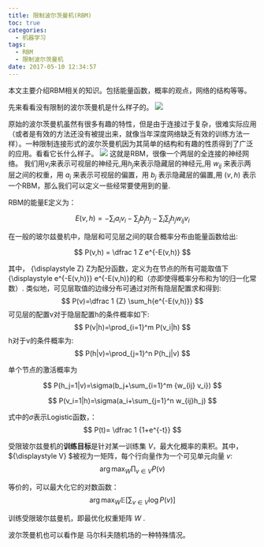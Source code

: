 ```yaml
---
title: 限制波尔茨曼机(RBM)
toc: true
categories:
  - 机器学习
tags:
  - RBM
  - 限制波尔茨曼机
date: 2017-05-10 12:34:57
---
```

本文主要介绍RBM相关的知识。包括能量函数，概率的观点，网络的结构等等。
<!--more-->
先来看看没有限制的波尔茨曼机是什么样子的。
![](2017-05-10_123815.png)

原始的波尔茨曼机虽然有很多有趣的特性，但是由于连接过于复杂，很难实际应用（或者是有效的方法还没有被提出来，就像当年深度网络缺乏有效的训练方法一样）。一种限制连接形式的波尔茨曼机因为其简单的结构和有趣的性质得到了广泛的应用。看看它长什么样子。
![](2017-05-10_123931.png)
这就是RBM，很像一个两层的全连接的神经网络。
我们用$v_i$来表示可视层的神经元,用$h_j$来表示隐藏层的神经元,用 $w_{ij}$ 来表示两层之间的权重，用 $a_i$ 来表示可视层的偏置，用 $b_j$ 表示隐藏层的偏置,用 $(v,h)$ 表示一个RBM，那么我们可以定义一些经常要使用到的量.

RBM的能量E定义为：

$$
E(v,h)=-\sum_i{a_i v_i}-\sum_j{b_j h_j}-\sum_i\sum_j{h_j w_{ij} v_i}
$$

在一般的玻尔兹曼机中，隐层和可见层之间的联合概率分布由能量函数给出:

$$
P(v,h) = \dfrac 1 Z e^{-E(v,h)}
$$

其中， {\displaystyle Z} Z为配分函数，定义为在节点的所有可能取值下 {\displaystyle e^{-E(v,h)}} e^{-E(v,h)}的和（亦即使得概率分布和为1的归一化常数）.
类似地，可见层取值的边缘分布可通过对所有隐层配置求和得到:
$$
P(v)=\dfrac 1 {Z} \sum_h{e^{-E(v,h)}}
$$
可见层的配置v对于隐层配置h的条件概率如下:
$$
P(v|h)=\prod_{i=1}^m P(v_i|h)
$$
h对于v的条件概率为:
$$
P(h|v)=\prod_{j=1}^n P(h_j|v)
$$

单个节点的激活概率为

$$
P(h_j=1|v)=\sigma(b_j+\sum_{i=1}^m {w_{ij} v_i})
$$

$$
P(v_i=1|h)=\sigma(a_i+\sum_{j=1}^n w_{ij}h_j)
$$

式中的$\sigma$表示Logistic函数，：
$$
P(t)= \dfrac 1 {1+e^{-t}}
$$

受限玻尔兹曼机的**训练目标**是针对某一训练集 ${\displaystyle V}$，最大化概率的乘积。其中， ${\displaystyle V} $被视为一矩阵，每个行向量作为一个可见单元向量 ${\displaystyle v}$:
$$
\arg\max_W \prod_{v \in V} P(v)
$$

等价的，可以最大化它的对数函数：
$$
\arg\max_W \mathbb{E} \left[\sum_{v \in V} \log P (v)\right]
$$

训练受限玻尔兹曼机，即最优化权重矩阵 ${\displaystyle W}$ .

波尔茨曼机也可以看作是 马尔科夫随机场的一种特殊情况。
